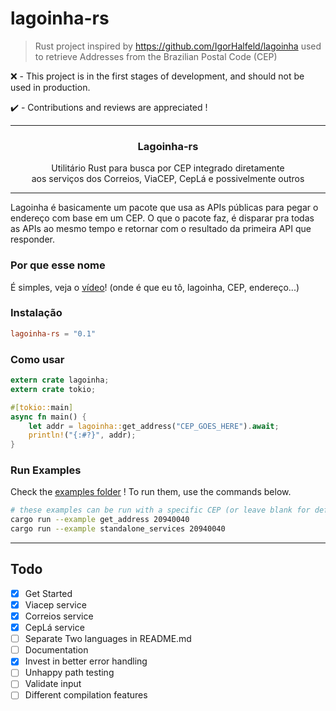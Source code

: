 # lagoinha-rs
> Rust project inspired by https://github.com/IgorHalfeld/lagoinha used to retrieve Addresses from the Brazilian Postal Code (CEP)

❌ - This project is in the first stages of development, and should not be used in production.

✔️ - Contributions and reviews are appreciated !

---

<p align="center">
  <!-- <img src="assets/logo.png" width="100px" /> -->
  <h3 align="center">
    Lagoinha-rs
  </h3>
  <p align="center">
    Utilitário Rust para busca por CEP integrado diretamente <br /> aos serviços dos Correios, ViaCEP, CepLá e possivelmente outros
  </p>
</p>

--- 
Lagoinha é basicamente um pacote que usa as APIs públicas para pegar o endereço com base em um CEP. O que o pacote faz, é disparar pra todas as APIs ao mesmo tempo e retornar com o resultado da primeira API que responder.

### Por que esse nome

É simples, veja o [vídeo](https://www.youtube.com/watch?v=C1Sd_RWF5ks)!
(onde é que eu tô, lagoinha, CEP, endereço...)

### Instalação

```toml
lagoinha-rs = "0.1"
```

### Como usar

```rust
extern crate lagoinha;
extern crate tokio;

#[tokio::main]
async fn main() {    
    let addr = lagoinha::get_address("CEP_GOES_HERE").await;
    println!("{:#?}", addr);
}
```


### Run Examples
Check the [examples folder](examples/) ! 
To run them, use the commands below.
```bash
# these examples can be run with a specific CEP (or leave blank for default value)
cargo run --example get_address 20940040
cargo run --example standalone_services 20940040

```


---
## Todo

- [x] Get Started
- [x] Viacep service
- [x] Correios service
- [x] CepLá service
- [ ] Separate Two languages in README.md
- [ ] Documentation
- [x] Invest in better error handling
- [ ] Unhappy path testing
- [ ] Validate input
- [ ] Different compilation features

<!-- logo by [@nelsonsecco](https://twitter.com/nelsonsecco) -->
